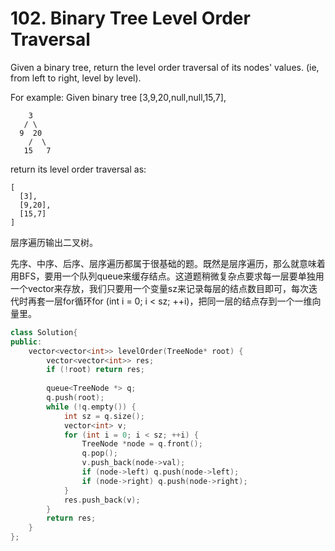 # 102. Binary Tree Level Order Traversal

Given a binary tree, return the level order traversal of its nodes' values. (ie, from left to right, level by level).

For example:
Given binary tree [3,9,20,null,null,15,7],
```
    3
   / \
  9  20
    /  \
   15   7
```

return its level order traversal as:
```
[
  [3],
  [9,20],
  [15,7]
]
```

层序遍历输出二叉树。

先序、中序、后序、层序遍历都属于很基础的题。既然是层序遍历，那么就意味着用BFS，要用一个队列queue来缓存结点。这道题稍微复杂点要求每一层要单独用一个vector来存放，我们只要用一个变量sz来记录每层的结点数目即可，每次迭代时再套一层for循环for (int i = 0; i < sz; ++i)，把同一层的结点存到一个一维向量里。

```cpp
class Solution{
public:
    vector<vector<int>> levelOrder(TreeNode* root) {
        vector<vector<int>> res;
        if (!root) return res;
        
        queue<TreeNode *> q;
        q.push(root);
        while (!q.empty()) {
            int sz = q.size();
            vector<int> v;
            for (int i = 0; i < sz; ++i) {
                TreeNode *node = q.front();
                q.pop();
                v.push_back(node->val);
                if (node->left) q.push(node->left);
                if (node->right) q.push(node->right);
            }
            res.push_back(v);
        }
        return res;
    }
};
```
